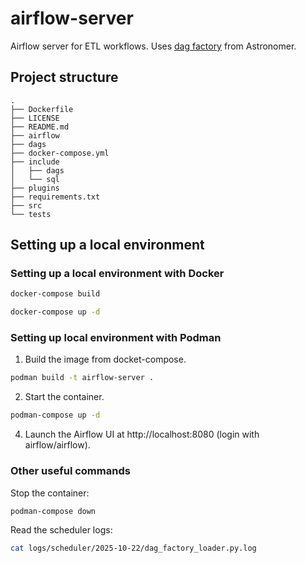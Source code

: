 # airflow-server

Airflow server for ETL workflows. Uses [dag factory](https://www.astronomer.io/docs/learn/dag-factory) from Astronomer.

## Project structure
```
.
├── Dockerfile
├── LICENSE
├── README.md
├── airflow
├── dags
├── docker-compose.yml
├── include
│   ├── dags
│   └── sql
├── plugins
├── requirements.txt
├── src
└── tests
```
## Setting up a local environment

### Setting up a local environment with Docker
```bash
docker-compose build
```
```bash
docker-compose up -d
```

### Setting up local environment with Podman

1. Build the image from docket-compose.
```bash
podman build -t airflow-server .
```
2. Start the container.
```bash
podman-compose up -d
```

4. Launch the Airflow UI at http://localhost:8080 (login with airflow/airflow).


### Other useful commands

Stop the container:
```bash
podman-compose down
```

Read the scheduler logs:

```bash
cat logs/scheduler/2025-10-22/dag_factory_loader.py.log
```